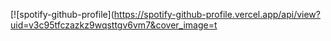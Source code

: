 [![spotify-github-profile](https://spotify-github-profile.vercel.app/api/view?uid=v3c95tfczazkz9wqsttgv6vm7&cover_image=t
